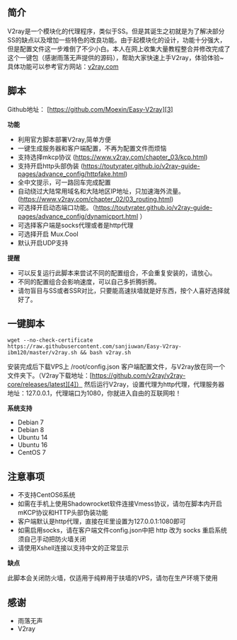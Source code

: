 ## 简介 ##

V2ray是一个模块化的代理程序，类似于SS。但是其诞生之初就是为了解决部分SS的缺点以及增加一些特色的改良功能。由于起模块化的设计，功能十分强大，但是配置文件这一步难倒了不少小白。本人在网上收集大量教程整合并修改完成了这个一键包（感谢雨落无声提供的源码），帮助大家快速上手V2ray，体验体验~ 具体功能可以参考官方网站：[v2ray.com][2]

## 脚本 ##

Github地址：
[https://github.com/Moexin/Easy-V2ray][3]

**功能**

 - 利用官方脚本部署V2ray,简单方便
 - 一键生成服务器和客户端配置，不再为配置文件而烦恼
 - 支持选择mkcp协议 (https://www.v2ray.com/chapter_03/kcp.html)
 - 支持开启http头部伪装 (https://toutyrater.github.io/v2ray-guide-pages/advance_config/httpfake.html)
 - 全中文提示，可一路回车完成配置
 - 自动绕过大陆常用域名和大陆地区IP地址，只加速海外流量。(https://www.v2ray.com/chapter_02/03_routing.html)
 - 可选择开启动态端口功能。（https://toutyrater.github.io/v2ray-guide-pages/advance_config/dynamicport.html
）
 - 可选择客户端是socks代理或者是http代理
 - 可选择开启 Mux.Cool
 - 默认开启UDP支持

**提醒**

 - 可以反复运行此脚本来尝试不同的配置组合，不会重复安装的，请放心。
 - 不同的配置组合会影响速度，可以自己多折腾折腾。
 - 请勿盲目与SS或者SSR对比，只要能高速扶墙就是好东西，按个人喜好选择就好了。

## 一键脚本 ##


    wget --no-check-certificate https://raw.githubusercontent.com/sanjiuwan/Easy-V2ray-ibm120/master/v2ray.sh && bash v2ray.sh

安装完成后下载VPS上 /root/config.json 客户端配置文件，与V2ray放在同一个文件夹下。（V2ray下载地址：[https://github.com/v2ray/v2ray-core/releases/latest][4]）
然后运行V2ray，设置代理为http代理，代理服务器地址：127.0.0.1，代理端口为1080，你就进入自由的互联网啦！

**系统支持**

 - Debian 7
 - Debian 8 
 - Ubuntu 14 
 - Ubuntu 16 
 - CentOS 7 

## 注意事项 ##

 - 不支持CentOS6系统 
 - 如需在手机上使用Shadowrocket软件连接Vmess协议，请勿在脚本内开启mKCP协议和HTTP头部伪装功能
 - 客户端默认是http代理，直接在IE里设置为127.0.0.1:1080即可
 - 如需启用socks，请在客户端文件config.json中把 http 改为 socks 重启系统须自己手动把防火墙关闭
 - 请使用Xshell连接以支持中文的正常显示

**缺点**

此脚本会关闭防火墙，仅适用于纯粹用于扶墙的VPS，请勿在生产环境下使用

## 感谢 ##

 - 雨落无声
 - V2ray


  [1]: http://imglf.nosdn.127.net/img/cEczVHlUNlVvWHpQS3BqamozeGRxdkxnM2V4emRzOHN1TjBDeTNsaDNTRVVXbTZGWHR4SDJRPT0.png
  [2]: https://www.v2ray.com/
  [3]: https://github.com/Moexin/Easy-V2ray
  [4]: https://github.com/v2ray/v2ray-core/releases/latest
